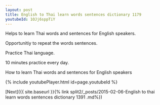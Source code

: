 ```yaml
---
layout: post
title: English to Thai learn words sentences dictionary 1179 
youtubeId: 1OJj6sppTiY
---
```

 
 
Helps to learn Thai words and sentences for English speakers.

Opportunitiy to repeat the words sentences. 

Practice Thai language. 
 
10 minutes practice every day. 
 
How to learn Thai words and sentences for English speakers 
 
{% include youtubePlayer.html id=page.youtubeId %}
 
 
[Next]({{ site.baseurl }}{% link  split2/_posts/2015-02-06-English to thai learn words sentences dictionary 1391 .md%})
 
